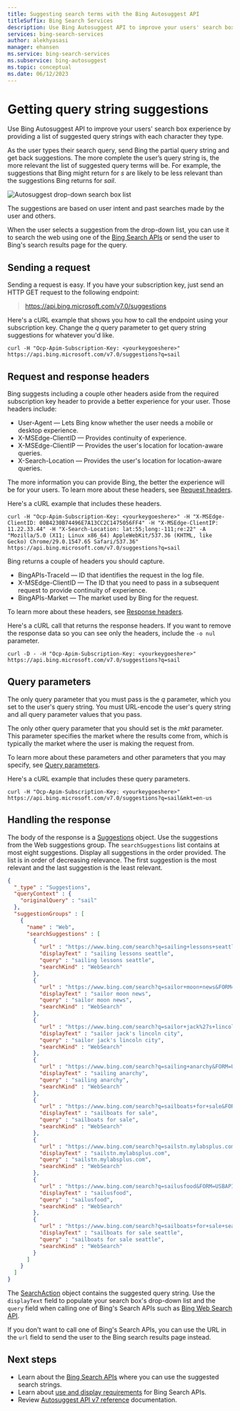 ```yaml
---
title: Suggesting search terms with the Bing Autosuggest API
titleSuffix: Bing Search Services
description: Use Bing Autosuggest API to improve your users' search box experience by providing a list of suggested query strings with each character they type.
services: bing-search-services
author: alekhyasasi
manager: ehansen
ms.service: bing-search-services
ms.subservice: bing-autosuggest
ms.topic: conceptual
ms.date: 06/12/2023
---
```


# Getting query string suggestions

Use Bing Autosuggest API to improve your users' search box experience by providing a list of suggested query strings with each character they type.

As the user types their search query, send Bing the partial query string and get back suggestions. The more complete the user’s query string is, the more relevant the list of suggested query terms will be. For example, the suggestions that Bing might return for *s* are likely to be less relevant than the suggestions Bing returns for *sail*.

![Autosuggest drop-down search box list](../media/bing-autosuggest-drop-down-list.PNG)

The suggestions are based on user intent and past searches made by the user and others.

When the user selects a suggestion from the drop-down list, you can use it to search the web using one of the [Bing Search APIs](../../bing-web-search/bing-api-comparison.md) or send the user to Bing's search results page for the query.

## Sending a request

Sending a request is easy. If you have your subscription key, just send an HTTP GET request to the following endpoint:

> <https://api.bing.microsoft.com/v7.0/suggestions>

Here's a cURL example that shows you how to call the endpoint using your subscription key. Change the *q* query parameter to get query string suggestions for whatever you'd like.

```curl
curl -H "Ocp-Apim-Subscription-Key: <yourkeygoeshere>" https://api.bing.microsoft.com/v7.0/suggestions?q=sail
```

## Request and response headers

Bing suggests including a couple other headers aside from the required subscription key header to provide a better experience for your user. Those headers include:

- User-Agent &mdash; Lets Bing know whether the user needs a mobile or desktop experience.
- X-MSEdge-ClientID &mdash; Provides continuity of experience.
- X-MSEdge-ClientIP &mdash; Provides the user's location for location-aware queries.
- X-Search-Location &mdash; Provides the user's location for location-aware queries.

The more information you can provide Bing, the better the experience will be for your users. To learn more about these headers, see [Request headers](../reference/headers.md#request-headers).

Here's a cURL example that includes these headers.

```curl
curl -H "Ocp-Apim-Subscription-Key: <yourkeygoeshere>" -H "X-MSEdge-ClientID: 00B4230B74496E7A13CC2C1475056FF4" -H "X-MSEdge-ClientIP: 11.22.33.44" -H "X-Search-Location: lat:55;long:-111;re:22" -A "Mozilla/5.0 (X11; Linux x86_64) AppleWebKit/537.36 (KHTML, like Gecko) Chrome/29.0.1547.65 Safari/537.36" https://api.bing.microsoft.com/v7.0/suggestions?q=sail
```

Bing returns a couple of headers you should capture.

- BingAPIs-TraceId &mdash; ID that identifies the request in the log file.
- X-MSEdge-ClientID &mdash; The ID that you need to pass in a subsequent request to provide continuity of experience.
- BingAPIs-Market &mdash; The market used by Bing for the request.

To learn more about these headers, see [Response headers](../reference/headers.md#response-headers).

Here's a cURL call that returns the response headers. If you want to remove the response data so you can see only the headers, include the `-o nul` parameter.

```curl
curl -D - -H "Ocp-Apim-Subscription-Key: <yourkeygoeshere>" https://api.bing.microsoft.com/v7.0/suggestions?q=sail
```

## Query parameters

The only query parameter that you must pass is the *q* parameter, which you set to the user's query string. You must URL-encode the user's query string and all query parameter values that you pass.

The only other query parameter that you should set is the *mkt* parameter. This parameter specifies the market where the results come from, which is typically the market where the user is making the request from.

To learn more about these parameters and other parameters that you may specify, see [Query parameters](../reference/query-parameters.md).

Here's a cURL example that includes these query parameters.

```curl
curl -H "Ocp-Apim-Subscription-Key: <yourkeygoeshere>" https://api.bing.microsoft.com/v7.0/suggestions?q=sail&mkt=en-us
```

## Handling the response

The body of the response is a [Suggestions](../reference/response-objects.md#suggestions) object. Use the suggestions from the Web suggestions group. The `searchSuggestions` list contains at most eight suggestions. Display all suggestions in the order provided. The list is in order of decreasing relevance. The first suggestion is the most relevant and the last suggestion is the least relevant.

```json
{
  "_type" : "Suggestions",
  "queryContext" : {
    "originalQuery" : "sail"
  },
  "suggestionGroups" : [
    {
      "name" : "Web",
      "searchSuggestions" : [
        {
          "url" : "https://www.bing.com/search?q=sailing+lessons+seattle&FORM=USBAPI",
          "displayText" : "sailing lessons seattle",
          "query" : "sailing lessons seattle",
          "searchKind" : "WebSearch"
        },
        {
          "url" : "https://www.bing.com/search?q=sailor+moon+news&FORM=USBAPI",
          "displayText" : "sailor moon news",
          "query" : "sailor moon news",
          "searchKind" : "WebSearch"
        },
        {
          "url" : "https://www.bing.com/search?q=sailor+jack%27s+lincoln+city&FORM=USBAPI",
          "displayText" : "sailor jack's lincoln city",
          "query" : "sailor jack's lincoln city",
          "searchKind" : "WebSearch"
        },
        {
          "url" : "https://www.bing.com/search?q=sailing+anarchy&FORM=USBAPI",
          "displayText" : "sailing anarchy",
          "query" : "sailing anarchy",
          "searchKind" : "WebSearch"
        },
        {
          "url" : "https://www.bing.com/search?q=sailboats+for+sale&FORM=USBAPI",
          "displayText" : "sailboats for sale",
          "query" : "sailboats for sale",
          "searchKind" : "WebSearch"
        },
        {
          "url" : "https://www.bing.com/search?q=sailstn.mylabsplus.com&FORM=USBAPI",
          "displayText" : "sailstn.mylabsplus.com",
          "query" : "sailstn.mylabsplus.com",
          "searchKind" : "WebSearch"
        },
        {
          "url" : "https://www.bing.com/search?q=sailusfood&FORM=USBAPI",
          "displayText" : "sailusfood",
          "query" : "sailusfood",
          "searchKind" : "WebSearch"
        },
        {
          "url" : "https://www.bing.com/search?q=sailboats+for+sale+seattle&FORM=USBAPI",
          "displayText" : "sailboats for sale seattle",
          "query" : "sailboats for sale seattle",
          "searchKind" : "WebSearch"
        }
      ]
    }
  ]
}
```

The [SearchAction](../reference/response-objects.md#searchaction) object contains the suggested query string. Use the `displayText` field to populate your search box's drop-down list and the `query` field when calling one of Bing's Search APIs such as [Bing Web Search API](../../bing-web-search/overview.md).

If you don't want to call one of Bing's Search APIs, you can use the URL in the `url` field to send the user to the Bing search results page instead.

## Next steps

- Learn about the [Bing Search APIs](../../bing-web-search/bing-api-comparison.md) where you can use the suggested search strings.
- Learn about [use and display requirements](../../bing-web-search/use-display-requirements.md) for Bing Search APIs.  
- Review [Autosuggest API v7 reference](../reference/endpoints.md) documentation.  
